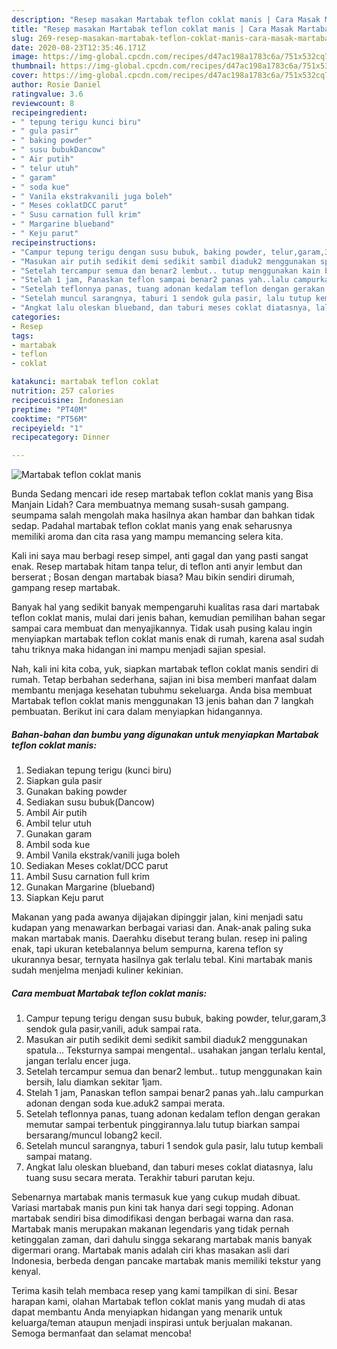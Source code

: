 ```yaml
---
description: "Resep masakan Martabak teflon coklat manis | Cara Masak Martabak teflon coklat manis Yang Lezat Sekali"
title: "Resep masakan Martabak teflon coklat manis | Cara Masak Martabak teflon coklat manis Yang Lezat Sekali"
slug: 269-resep-masakan-martabak-teflon-coklat-manis-cara-masak-martabak-teflon-coklat-manis-yang-lezat-sekali
date: 2020-08-23T12:35:46.171Z
image: https://img-global.cpcdn.com/recipes/d47ac198a1783c6a/751x532cq70/martabak-teflon-coklat-manis-foto-resep-utama.jpg
thumbnail: https://img-global.cpcdn.com/recipes/d47ac198a1783c6a/751x532cq70/martabak-teflon-coklat-manis-foto-resep-utama.jpg
cover: https://img-global.cpcdn.com/recipes/d47ac198a1783c6a/751x532cq70/martabak-teflon-coklat-manis-foto-resep-utama.jpg
author: Rosie Daniel
ratingvalue: 3.6
reviewcount: 8
recipeingredient:
- " tepung terigu kunci biru"
- " gula pasir"
- " baking powder"
- " susu bubukDancow"
- " Air putih"
- " telur utuh"
- " garam"
- " soda kue"
- " Vanila ekstrakvanili juga boleh"
- " Meses coklatDCC parut"
- " Susu carnation full krim"
- " Margarine blueband"
- " Keju parut"
recipeinstructions:
- "Campur tepung terigu dengan susu bubuk, baking powder, telur,garam,3 sendok gula pasir,vanili, aduk sampai rata."
- "Masukan air putih sedikit demi sedikit sambil diaduk2 menggunakan spatula... Teksturnya sampai mengental.. usahakan jangan terlalu kental, jangan terlalu encer juga."
- "Setelah tercampur semua dan benar2 lembut.. tutup menggunakan kain bersih, lalu diamkan sekitar 1jam."
- "Stelah 1 jam, Panaskan teflon sampai benar2 panas yah..lalu campurkan adonan dengan soda kue.aduk2 sampai merata."
- "Setelah teflonnya panas, tuang adonan kedalam teflon dengan gerakan memutar sampai terbentuk pinggirannya.lalu tutup biarkan sampai bersarang/muncul lobang2 kecil."
- "Setelah muncul sarangnya, taburi 1 sendok gula pasir, lalu tutup kembali sampai matang."
- "Angkat lalu oleskan blueband, dan taburi meses coklat diatasnya, lalu tuang susu secara merata. Terakhir taburi parutan keju."
categories:
- Resep
tags:
- martabak
- teflon
- coklat

katakunci: martabak teflon coklat 
nutrition: 257 calories
recipecuisine: Indonesian
preptime: "PT40M"
cooktime: "PT56M"
recipeyield: "1"
recipecategory: Dinner

---
```



![Martabak teflon coklat manis](https://img-global.cpcdn.com/recipes/d47ac198a1783c6a/751x532cq70/martabak-teflon-coklat-manis-foto-resep-utama.jpg)

Bunda Sedang mencari ide resep martabak teflon coklat manis yang Bisa Manjain Lidah? Cara membuatnya memang susah-susah gampang. seumpama salah mengolah maka hasilnya akan hambar dan bahkan tidak sedap. Padahal martabak teflon coklat manis yang enak seharusnya memiliki aroma dan cita rasa yang mampu memancing selera kita.

Kali ini saya mau berbagi resep simpel, anti gagal dan yang pasti sangat enak. Resep martabak hitam tanpa telur, di teflon anti anyir lembut dan berserat ; Bosan dengan martabak biasa? Mau bikin sendiri dirumah, gampang resep martabak.

Banyak hal yang sedikit banyak mempengaruhi kualitas rasa dari martabak teflon coklat manis, mulai dari jenis bahan, kemudian pemilihan bahan segar sampai cara membuat dan menyajikannya. Tidak usah pusing kalau ingin menyiapkan martabak teflon coklat manis enak di rumah, karena asal sudah tahu triknya maka hidangan ini mampu menjadi sajian spesial.


Nah, kali ini kita coba, yuk, siapkan martabak teflon coklat manis sendiri di rumah. Tetap berbahan sederhana, sajian ini bisa memberi manfaat dalam membantu menjaga kesehatan tubuhmu sekeluarga. Anda bisa membuat Martabak teflon coklat manis menggunakan 13 jenis bahan dan 7 langkah pembuatan. Berikut ini cara dalam menyiapkan hidangannya.

<!--inarticleads1-->

##### Bahan-bahan dan bumbu yang digunakan untuk menyiapkan Martabak teflon coklat manis:

1. Sediakan  tepung terigu (kunci biru)
1. Siapkan  gula pasir
1. Gunakan  baking powder
1. Sediakan  susu bubuk(Dancow)
1. Ambil  Air putih
1. Ambil  telur utuh
1. Gunakan  garam
1. Ambil  soda kue
1. Ambil  Vanila ekstrak/vanili juga boleh
1. Sediakan  Meses coklat/DCC parut
1. Ambil  Susu carnation full krim
1. Gunakan  Margarine (blueband)
1. Siapkan  Keju parut


Makanan yang pada awanya dijajakan dipinggir jalan, kini menjadi satu kudapan yang menawarkan berbagai variasi dan. Anak-anak paling suka makan martabak manis. Daerahku disebut terang bulan. resep ini paling enak, tapi ukuran ketebalannya belum sempurna, karena teflon sy ukurannya besar, ternyata hasilnya gak terlalu tebal. Kini martabak manis sudah menjelma menjadi kuliner kekinian. 

<!--inarticleads2-->

##### Cara membuat Martabak teflon coklat manis:

1. Campur tepung terigu dengan susu bubuk, baking powder, telur,garam,3 sendok gula pasir,vanili, aduk sampai rata.
1. Masukan air putih sedikit demi sedikit sambil diaduk2 menggunakan spatula... Teksturnya sampai mengental.. usahakan jangan terlalu kental, jangan terlalu encer juga.
1. Setelah tercampur semua dan benar2 lembut.. tutup menggunakan kain bersih, lalu diamkan sekitar 1jam.
1. Stelah 1 jam, Panaskan teflon sampai benar2 panas yah..lalu campurkan adonan dengan soda kue.aduk2 sampai merata.
1. Setelah teflonnya panas, tuang adonan kedalam teflon dengan gerakan memutar sampai terbentuk pinggirannya.lalu tutup biarkan sampai bersarang/muncul lobang2 kecil.
1. Setelah muncul sarangnya, taburi 1 sendok gula pasir, lalu tutup kembali sampai matang.
1. Angkat lalu oleskan blueband, dan taburi meses coklat diatasnya, lalu tuang susu secara merata. Terakhir taburi parutan keju.


Sebenarnya martabak manis termasuk kue yang cukup mudah dibuat. Variasi martabak manis pun kini tak hanya dari segi topping. Adonan martabak sendiri bisa dimodifikasi dengan berbagai warna dan rasa. Martabak manis merupakan makanan legendaris yang tidak pernah ketinggalan zaman, dari dahulu singga sekarang martabak manis banyak digermari orang. Martabak manis adalah ciri khas masakan asli dari Indonesia, berbeda dengan pancake martabak manis memiliki tekstur yang kenyal. 

Terima kasih telah membaca resep yang kami tampilkan di sini. Besar harapan kami, olahan Martabak teflon coklat manis yang mudah di atas dapat membantu Anda menyiapkan hidangan yang menarik untuk keluarga/teman ataupun menjadi inspirasi untuk berjualan makanan. Semoga bermanfaat dan selamat mencoba!
